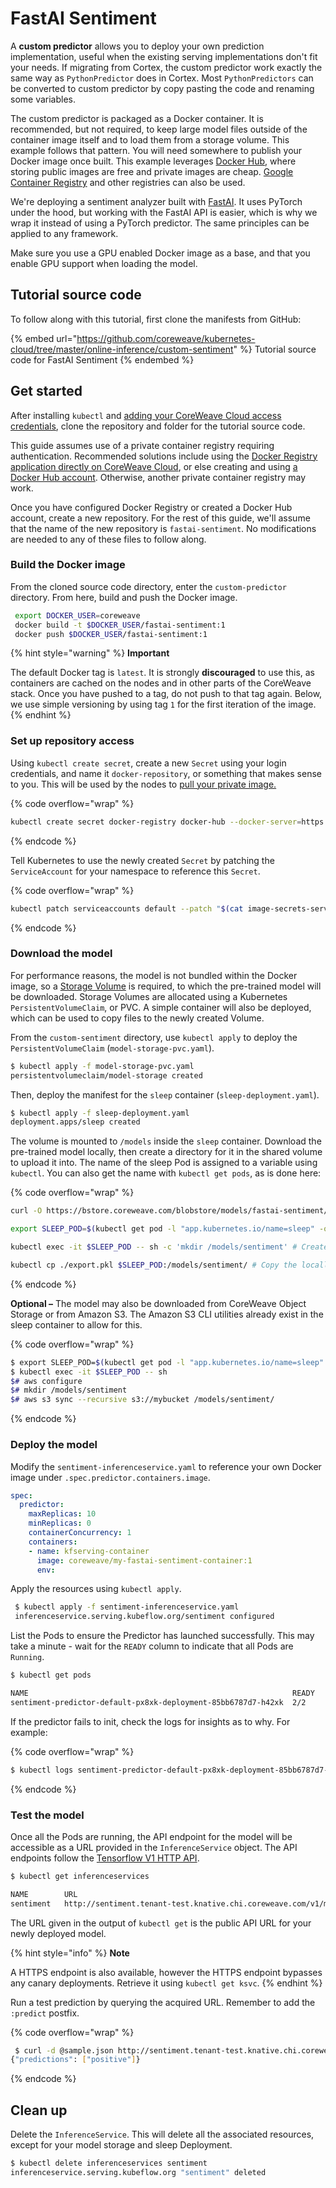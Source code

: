 # FastAI Sentiment

A **custom predictor** allows you to deploy your own prediction implementation, useful when the existing serving implementations don't fit your needs. If migrating from Cortex, the custom predictor work exactly the same way as `PythonPredictor` does in Cortex. Most `PythonPredictors` can be converted to custom predictor by copy pasting the code and renaming some variables.

The custom predictor is packaged as a Docker container. It is recommended, but not required, to keep large model files outside of the container image itself and to load them from a storage volume. This example follows that pattern. You will need somewhere to publish your Docker image once built. This example leverages [Docker Hub](https://hub.docker.com), where storing public images are free and private images are cheap. [Google Container Registry](https://blog.container-solutions.com/using-google-container-registry-with-kubernetes) and other registries can also be used.

We're deploying a sentiment analyzer built with [FastAI](https://docs.fast.ai/text.html). It uses PyTorch under the hood, but working with the FastAI API is easier, which is why we wrap it instead of using a PyTorch predictor. The same principles can be applied to any framework.

Make sure you use a GPU enabled Docker image as a base, and that you enable GPU support when loading the model.

## Tutorial source code

To follow along with this tutorial, first clone the manifests from GitHub:

{% embed url="https://github.com/coreweave/kubernetes-cloud/tree/master/online-inference/custom-sentiment" %}
Tutorial source code for FastAI Sentiment
{% endembed %}

## Get started

After installing `kubectl` and [adding your CoreWeave Cloud access credentials](../../../../coreweave-kubernetes/getting-started.md#obtain-coreweave-access-credentials), clone the repository and folder for the tutorial source code.

This guide assumes use of a private container registry requiring authentication. Recommended solutions include using the [Docker Registry application directly on CoreWeave Cloud](../../../../coreweave-kubernetes/custom-containers.md), or else creating and using [a Docker Hub account](https://hub.docker.com/). Otherwise, another private container registry may work.

Once you have configured Docker Registry or created a Docker Hub account, create a new repository. For the rest of this guide, we'll assume that the name of the new repository is `fastai-sentiment`.  No modifications are needed to any of these files to follow along.

### Build the Docker image

From the cloned source code directory, enter the `custom-predictor` directory. From here, build and push the Docker image.

```bash
 export DOCKER_USER=coreweave
 docker build -t $DOCKER_USER/fastai-sentiment:1
 docker push $DOCKER_USER/fastai-sentiment:1
```

{% hint style="warning" %}
**Important**

The default Docker tag is `latest`. It is strongly **discouraged** to use this, as containers are cached on the nodes and in other parts of the CoreWeave stack. Once you have pushed to a tag, do not push to that tag again. Below, we use simple versioning by using tag `1` for the first iteration of the image.
{% endhint %}

### Set up repository access

Using `kubectl create secret`, create a new `Secret` using your login credentials, and name it `docker-repository`, or something that makes sense to you. This will be used by the nodes to [pull your private image.](https://kubernetes.io/docs/tasks/configure-pod-container/pull-image-private-registry/#create-a-secret-by-providing-credentials-on-the-command-line)

{% code overflow="wrap" %}
```bash
kubectl create secret docker-registry docker-hub --docker-server=https://index.docker.io/v1/ --docker-username=<your-name> --docker-password=<your-pword> --docker-email=<your-email>
```
{% endcode %}

Tell Kubernetes to use the newly created `Secret` by patching the `ServiceAccount` for your namespace to reference this `Secret`.

{% code overflow="wrap" %}
```bash
kubectl patch serviceaccounts default --patch "$(cat image-secrets-serviceaccount.patch.yaml)"
```
{% endcode %}

### Download the model

For performance reasons, the model is not bundled within the Docker image, so a [Storage Volume](../../../../storage/storage/using-storage-kubectl.md) is required, to which the pre-trained model will be downloaded. Storage Volumes are allocated using a Kubernetes `PersistentVolumeClaim`, or PVC. A simple container will also be deployed, which can be used to copy files to the newly created Volume.

From the `custom-sentiment` directory, use `kubectl apply` to deploy the `PersistentVolumeClaim` (`model-storage-pvc.yaml`).

```bash
$ kubectl apply -f model-storage-pvc.yaml
persistentvolumeclaim/model-storage created
```

Then, deploy the manifest for the `sleep` container (`sleep-deployment.yaml`).

```bash
$ kubectl apply -f sleep-deployment.yaml
deployment.apps/sleep created
```

The volume is mounted to `/models` inside the `sleep` container. Download the pre-trained model locally, then create a directory for it in the shared volume to upload it into. The name of the sleep Pod is assigned to a variable using `kubectl`. You can also get the name with `kubectl get pods`, as is done here:

{% code overflow="wrap" %}
```bash
curl -O https://bstore.coreweave.com/blobstore/models/fastai-sentiment/export.pkl

export SLEEP_POD=$(kubectl get pod -l "app.kubernetes.io/name=sleep" -o jsonpath='{.items[0].metadata.name}') # Export the value of the randomly-assigned variable to the $SLEEP_POD environment variable

kubectl exec -it $SLEEP_POD -- sh -c 'mkdir /models/sentiment' # Create a new directory inside the sleep pod at /models/senitment

kubectl cp ./export.pkl $SLEEP_POD:/models/sentiment/ # Copy the locally-downloaded model into that new directory
```
{% endcode %}

**Optional –**  The model may also be downloaded from CoreWeave Object Storage or from Amazon S3. The Amazon S3 CLI utilities already exist in the sleep container to allow for this.

{% code overflow="wrap" %}
```bash
$ export SLEEP_POD=$(kubectl get pod -l "app.kubernetes.io/name=sleep" -o jsonpath='{.items[0].metadata.name}')
$ kubectl exec -it $SLEEP_POD -- sh
$# aws configure
$# mkdir /models/sentiment
$# aws s3 sync --recursive s3://mybucket /models/sentiment/
```
{% endcode %}

### Deploy the model

Modify the `sentiment-inferenceservice.yaml` to reference your own Docker image under `.spec.predictor.containers.image`.

```yaml
spec:
  predictor:
    maxReplicas: 10
    minReplicas: 0
    containerConcurrency: 1
    containers:
    - name: kfserving-container
      image: coreweave/my-fastai-sentiment-container:1
      env:
```

Apply the resources using `kubectl apply`.

```bash
 $ kubectl apply -f sentiment-inferenceservice.yaml
 inferenceservice.serving.kubeflow.org/sentiment configured
```

List the Pods to ensure the Predictor has launched successfully. This may take a minute - wait for the `READY` column to indicate that all Pods are `Running`.

```bash
$ kubectl get pods

NAME                                                           READY   STATUS    RESTARTS   AGE
sentiment-predictor-default-px8xk-deployment-85bb6787d7-h42xk  2/2     Running   0          34s
```

If the predictor fails to init, check the logs for insights as to why. For example:

{% code overflow="wrap" %}
```bash
$ kubectl logs sentiment-predictor-default-px8xk-deployment-85bb6787d7-h42xk kfserving-container
```
{% endcode %}

### Test the model

Once all the Pods are running, the API endpoint for the model will be accessible as a URL provided in the `InferenceService` object. The API endpoints follow the [Tensorflow V1 HTTP API](https://www.tensorflow.org/tfx/serving/api\_rest#predict\_api).

```bash
$ kubectl get inferenceservices

NAME        URL                                                                          READY   DEFAULT TRAFFIC   CANARY TRAFFIC   AGE
sentiment   http://sentiment.tenant-test.knative.chi.coreweave.com/v1/models/sentiment   True    100                                23h
```

The URL given in the output of `kubectl get` is the public API URL for your newly deployed model.

{% hint style="info" %}
**Note**

A HTTPS endpoint is also available, however the HTTPS endpoint bypasses any canary deployments. Retrieve it using `kubectl get ksvc`.
{% endhint %}

Run a test prediction by querying the acquired URL. Remember to add the `:predict` postfix.

{% code overflow="wrap" %}
```bash
 $ curl -d @sample.json http://sentiment.tenant-test.knative.chi.coreweave.com/v1/models/sentiment:predict
{"predictions": ["positive"]}
```
{% endcode %}

## Clean up

Delete the `InferenceService`. This will delete all the associated resources, except for your model storage and sleep Deployment.

```bash
$ kubectl delete inferenceservices sentiment
inferenceservice.serving.kubeflow.org "sentiment" deleted
```
